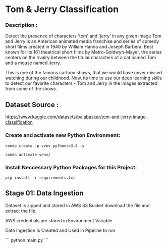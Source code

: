 # Tom & Jerry Classification 

### Description :
Detect the presence of characters 'tom' and 'jerry' in any given image
Tom and Jerry is an American animated media franchise and series of comedy short films created in 1940 by William Hanna and Joseph Barbera. Best known for its 161 theatrical short films by Metro-Goldwyn-Mayer, the series centers on the rivalry between the titular characters of a cat named Tom and a mouse named Jerry.

This is one of the famous cartoon shows, that we would have never missed watching during our childhood. Now, its time to use our deep learning skills to detect our favorite characters - Tom and Jerry in the images extracted from some of the shows.

## Dataset Source :
https://www.kaggle.com/datasets/balabaskar/tom-and-jerry-image-classification

### Create and activate  new Python Environment:
```
conda create -p venv python==3.8 -y
``` 

```
conda activate venv/
```

### Install Neccessary Python Packages for this Project:

```
pip install -r requirements.txt
```

## Stage 01: Data Ingestion

<p>Dataset is zipped and stored in AWS S3 Bucket download the file and extract the file.</p>
<p>AWS credentials are stored in Environment Variable </p>
<p>Data Ingestion Is Created and Used in Pipeline to run </p>
```
python main.py
```
